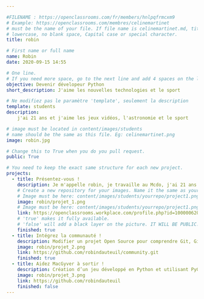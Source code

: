 ```yaml
---

#FILENAME : https://openclassrooms.com/fr/members/hnlpqfrmcxm9
# Example: https://openclassrooms.com/membres/celinemartinet
# must be the name of your file. If file name is celinemartinet.md, title is celinemartinet.
# lowercase, no blank space, Capital case or special character.
title: robin

# First name or full name
name: Robin
date: 2020-09-15 14:55

# One line.
# If you need more space, go to the next line and add 4 spaces on the left, as in 'description'.
objective: Devenir dévelopeur Python
short_description: J'aime les nouvelles technologies et le sport

# Ne modifiez pas le paramètre 'template', seulement la description
template: students
description:
    j'ai 21 ans et j'aime les jeux vidéos, l'astronomie et le sport

# image must be located in content/images/students
# name should be the same as this file. Eg: celinemartinet.png
image: robin.jpg

# Change this to True when you do you pull request.
public: True

# You need to keep the exact same structure for each new project.
projects:
  - title: Présentez-vous !
    description: Je m'appelle robin, je travaille au Mcdo, j'ai 21 ans. Et un lien vers mon Workplace.
    # Create a new repository for your images. Name it the same as your nickname and profile picture.
    # Image must be here: content/images/students/yourrepo/project1.png
    image: robin/projet_1.png
    # Image must be here: content/images/students/yourrepo/project1.png
    link: https://openclassrooms.workplace.com/profile.php?id=100000620099260
    # 'true' makes it fully available.
    # 'false' will add a black layer on the picture. IT WILL BE PUBLIC!
    finished: true
  - title: Intégrez la communauté !
    description: Modifier un projet Open Source pour comprendre Git, Github et les pull requests.
    image: robin/projet_2.png
    link: https://github.com/robindauteuil/community.git
    finished: true
  - title: Aidez MacGyver à sortir !
    description: Création d’un jeu développé en Python et utilisant PyGame.
    image: robin/projet_3.png
    link: https://github.com/robindauteuil
    finished: false
---
```

